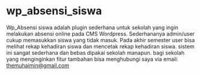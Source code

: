 # wp_absensi_siswa
Wp_Absensi siswa adalah plugin sederhana untuk sekolah yang ingin melakukan absensi online pada CMS Wordpress. 
Sederhananya admin/user cukup memasukkan siswa yang tidak masuk. Pada akhir semester user bisa melihat rekap kehadiran siswa dan mencetak rekap kehadiran siswa.
sistem ini sangat sederhana dan bebas dipakai sekolah manapun.
bagi sekolah yang menginginkan fitur tambahan bisa menghubungi saya via email: themuhaimin@gmail.com
